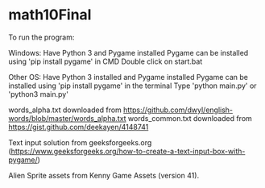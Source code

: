 # math10Final

To run the program:

Windows:
  Have Python 3 and Pygame installed
      Pygame can be installed using 'pip install pygame' in CMD
  Double click on start.bat

Other OS:
  Have Python 3 installed and Pygame installed
      Pygame can be installed using 'pip install pygame' in the terminal
  Type 'python main.py' or 'python3 main.py'


words_alpha.txt downloaded from https://github.com/dwyl/english-words/blob/master/words_alpha.txt
words_common.txt downloaded from https://gist.github.com/deekayen/4148741

Text input solution from geeksforgeeks.org (https://www.geeksforgeeks.org/how-to-create-a-text-input-box-with-pygame/)

Alien Sprite assets from Kenny Game Assets (version 41).